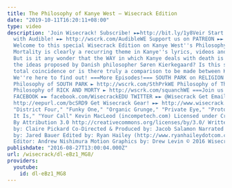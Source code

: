 ```yaml
---
title: The Philosophy of Kanye West – Wisecrack Edition
date: "2019-10-11T16:20:11+08:00"
type: video
description: 'Join Wisecrack! Subscribe! ►►http://bit.ly/1y8Veir Start your FREE Trial
  with Audible! ►► http://wscrk.com/AudibleWE Support us on PATREON ►► http://wscrk.com/PatreonWC
  Welcome to this special Wisecrack Edition on Kanye West''s Philosophy of Death.
  Mortality is clearly a recurring theme in Kanye''s lyrics, videos and interviews.
  But is it any wonder that the WAY in which Kanye deals with death is similar to
  the ideas proposed by Danish philosopher Søren Kierkegaard? Is this similarity a
  total coincidence or is there truly a comparison to be made between Kanye and Kierkegaard?
  We''re here to find out! ===More Episodes!=== SOUTH PARK on RELIGION ► http://wscrk.com/SthPrkRWE
  Philosophy of SOUTH PARK ► http://wscrk.com/SthPrkWE Philosophy of The JOKER ► http://wscrk.com/JokerWE
  Philosophy of RICK AND MORTY ► http://wscrk.com/squanchWE ===Join us on Social Media!===
  FACEBOOK ►► facebook.com/WisecrackEDU TWITTER ►► @Wisecrack Get Email Alerts ►►
  http://eepurl.com/bcSRD9 Get Wisecrack Gear! ►► http://www.wisecrack.co/store Music:
  "District Four," "Funky One," "Organic Grunge," "Private Eye," "Protofunk," "There
  It Is," "Your Call" Kevin MacLeod (incompetech.com) Licensed under Creative Commons:
  By Attribution 3.0 http://creativecommons.org/licenses/by/3.0/ Written & Researched
  by: Claire Pickard Co-Directed & Produced by: Jacob Salamon Narrated and Co-Directed
  by: Jared Bauer Edited by: Ryan Hailey (http://www.ryanhaileydotcom.com/) Assistant
  Editor: Andrew Nishimura Motion Graphics by: Drew Levin © 2016 Wisecrack, Inc.'
publishdate: "2016-08-27T13:00:04.000Z"
url: /wisecrack/dl-eBz1_MG8/
providers:
  youtube:
    id: dl-eBz1_MG8
---
```

